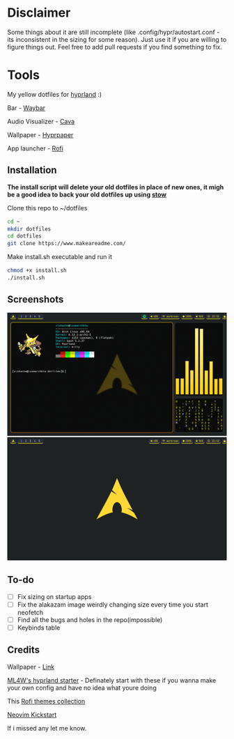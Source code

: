# Disclaimer
Some things about it are still incomplete (like .config/hypr/autostart.conf - its inconsistent in the sizing for some reason). Just use it if you are willing to figure things out. Feel free to add pull requests if you find something to fix.

# Tools

My yellow dotfiles for [hyprland](https://hyprland.org/) :)

Bar - [Waybar](https://github.com/Alexays/Waybar)

Audio Visualizer - [Cava](https://github.com/karlstav/cava)

Wallpaper - [Hyprpaper](https://github.com/hyprwm/hyprpaper)

App launcher - [Rofi](https://github.com/davatorium/rofi)

## Installation
**The install script will delete your old dotfiles in place of new ones, it migh be a good idea to back your old dotfiles up using [stow](https://www.youtube.com/watch?v=y6XCebnB9gs)**

Clone this repo to ~/dotfiles

```bash
cd ~
mkdir dotfiles
cd dotfiles
git clone https://www.makeareadme.com/
```
Make install.sh executable and run it
```bash
chmod +x install.sh
./install.sh
```

## Screenshots
![sc1](screenshots/sc1.png)
![sc2](screenshots/sc2.png)
## To-do
- [ ] Fix sizing on startup apps
- [ ] Fix the alakazam image weirdly changing size every time you start neofetch
- [ ] Find all the bugs and holes in the repo(impossible)
- [ ] Keybinds table
## Credits
Wallpaper - [Link](https://github.com/errordotfiles/awesome-dotfiles/tree/dotfiles)

[ML4W's hyprland starter](https://github.com/mylinuxforwork/hyprland-starter) - Definately start with these if you wanna make your own config and have no idea what youre doing

This [Rofi themes collection](https://github.com/newmanls/rofi-themes-collection)

[Neovim Kickstart](https://github.com/nvim-lua/kickstart.nvim)

If i missed any let me know.
